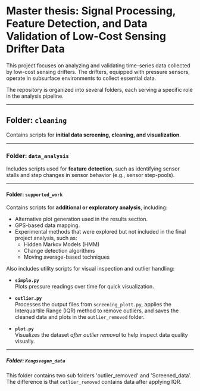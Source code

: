 # Master thesis: Signal Processing, Feature Detection, and Data Validation of Low-Cost Sensing Drifter Data

This project focuses on analyzing and validating time-series data collected by low-cost sensing drifters. The drifters, equipped with pressure sensors, operate in subsurface environments to collect essential data.

The repository is organized into several folders, each serving a specific role in the analysis pipeline.

---

## Folder: `cleaning`

Contains scripts for **initial data screening, cleaning, and visualization**.

---

### Folder: `data_analysis`

Includes scripts used for **feature detection**, such as identifying sensor stalls and step changes in sensor behavior (e.g., sensor step-pools).

---

#### Folder: `supported_work`

Contains scripts for **additional or exploratory analysis**, including:

- Alternative plot generation used in the results section.
- GPS-based data mapping.
- Experimental methods that were explored but not included in the final project analysis, such as:
  - Hidden Markov Models (HMM)
  - Change detection algorithms
  - Moving average-based techniques

Also includes utility scripts for visual inspection and outlier handling:

- **`simple.py`**  
  Plots pressure readings over time for quick visualization.

- **`outlier.py`**  
  Processes the output files from `screening_plott.py`, applies the Interquartile Range (IQR) method to remove outliers, and saves the cleaned data and plots in the `outlier_removed` folder.

- **`plot.py`**  
  Visualizes the dataset *after outlier removal* to help inspect data quality visually.

---

##### Folder: `Kongsvegen_data`

This folder contains two sub folders 'outlier_removed' and 'Screened_data'.  The difference is that `outlier_removed` contains data after applying IQR.
